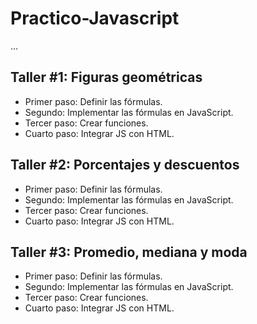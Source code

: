 # Practico-Javascript

...

## Taller #1: Figuras geométricas

- Primer paso: Definir las fórmulas.
- Segundo: Implementar las fórmulas en JavaScript.
- Tercer paso: Crear funciones.
- Cuarto paso: Integrar JS con HTML.


## Taller #2: Porcentajes y descuentos

- Primer paso: Definir las fórmulas.
- Segundo: Implementar las fórmulas en JavaScript.
- Tercer paso: Crear funciones.
- Cuarto paso: Integrar JS con HTML.

## Taller #3: Promedio, mediana y moda

- Primer paso: Definir las fórmulas.
- Segundo: Implementar las fórmulas en JavaScript.
- Tercer paso: Crear funciones.
- Cuarto paso: Integrar JS con HTML.